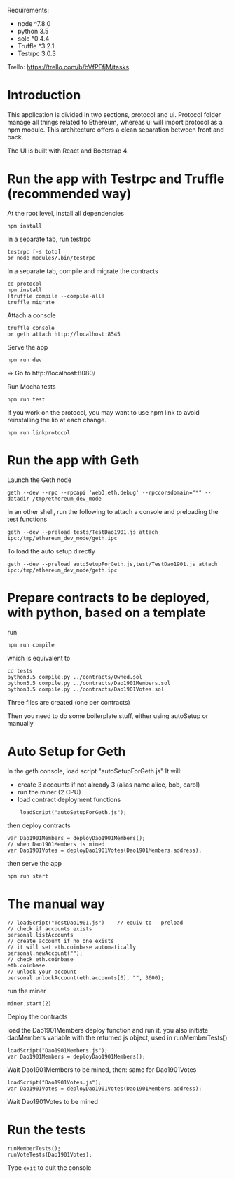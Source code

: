 Requirements:
- node ^7.8.0
- python 3.5
- solc ^0.4.4
- Truffle ^3.2.1
- Testrpc 3.0.3

Trello: https://trello.com/b/bVfPFfjM/tasks

Introduction
============

This application is divided in two sections, protocol and ui.
Protocol folder manage all things related to Ethereum, whereas ui will import protocol as a npm module.
This architecture offers a clean separation between front and back.

The UI is built with React and Bootstrap 4.
    

Run the app with Testrpc and Truffle (recommended way)
======================================================

At the root level, install all dependencies

    npm install

In a separate tab, run testrpc

    testrpc [-s toto]
    or node_modules/.bin/testrpc
    
In a separate tab, compile and migrate the contracts

    cd protocol
    npm install
    [truffle compile --compile-all]
    truffle migrate

Attach a console

    truffle console
    or geth attach http://localhost:8545

Serve the app

    npm run dev

=> Go to http://localhost:8080/

Run Mocha tests

    npm run test
    
    
If you work on the protocol, you may want to use npm link to avoid reinstalling the lib at each change.
    
    npm run linkprotocol
    
    


Run the app with Geth
=====================

Launch the Geth node

    geth --dev --rpc --rpcapi 'web3,eth,debug' --rpccorsdomain="*" --datadir /tmp/ethereum_dev_mode

In an other shell, run the following to attach a console
and preloading the test functions

    geth --dev --preload tests/TestDao1901.js attach ipc:/tmp/ethereum_dev_mode/geth.ipc

To load the auto setup directly

    geth --dev --preload autoSetupForGeth.js,test/TestDao1901.js attach ipc:/tmp/ethereum_dev_mode/geth.ipc
    

Prepare contracts to be deployed, with python, based on a template 
==================================================================
run

    npm run compile

which is equivalent to

    cd tests
    python3.5 compile.py ../contracts/Owned.sol
    python3.5 compile.py ../contracts/Dao1901Members.sol
    python3.5 compile.py ../contracts/Dao1901Votes.sol

Three files are created (one per contracts)

Then you need to do some boilerplate stuff, either using autoSetup or manually

Auto Setup for Geth
===================
In the geth console,
load script "autoSetupForGeth.js"
It will:
 - create 3 accounts if not already 3 (alias name alice, bob, carol)
 - run the miner (2 CPU)
 - load contract deployment functions

```
    loadScript("autoSetupForGeth.js");
```

then deploy contracts

    var Dao1901Members = deployDao1901Members();
    // when Dao1901Members is mined
    var Dao1901Votes = deployDao1901Votes(Dao1901Members.address);

then serve the app

    npm run start


The manual way
==============

    // loadScript("TestDao1901.js")    // equiv to --preload
    // check if accounts exists
    personal.listAccounts 
    // create account if no one exists
    // it will set eth.coinbase automatically
    personal.newAccount("");
    // check eth.coinbase
    eth.coinbase
    // unlock your account
    personal.unlockAccount(eth.accounts[0], "", 3600);
    
run the miner 

    miner.start(2)
    
Deploy the contracts

load the Dao1901Members deploy function
and run it.
you also initiate daoMembers variable with the returned js object,
used in runMemberTests()

    loadScript("Dao1901Members.js");
    var Dao1901Members = deployDao1901Members();

Wait Dao1901Members to be mined, then:
same for Dao1901Votes

    loadScript("Dao1901Votes.js");
    var Dao1901Votes = deployDao1901Votes(Dao1901Members.address);
    
Wait Dao1901Votes to be mined


Run the tests
=============
    runMemberTests();
    runVoteTests(Dao1901Votes);
    

Type `exit` to quit the console 